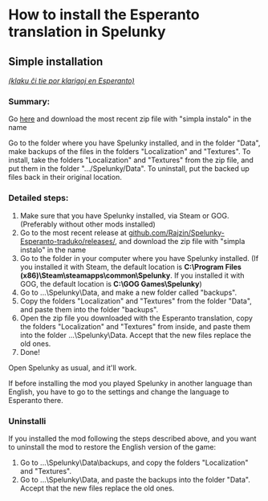 # How to install the Esperanto translation in Spelunky
## Simple installation

[*(klaku ĉi tie por klarigoj en Esperanto)*](../per-simpla-instalado.md)

### Summary:

Go [here](https://github.com/Rajzin/Spelunky-Esperanto-traduko/releases/) and download the most recent zip file with "simpla instalo" in the name

Go to the folder where you have Spelunky installed, and in the folder "Data", make backups of the files in the folders "Localization" and "Textures". To install, take the folders "Localization" and "Textures" from the zip file, and put them in the folder ".../Spelunky/Data". To uninstall, put the backed up files back in their original location.

### Detailed steps:

1. Make sure that you have Spelunky installed, via Steam or GOG. (Preferably without other mods installed)
2. Go to the most recent release at [github.com/Rajzin/Spelunky-Esperanto-traduko/releases/](https://github.com/Rajzin/Spelunky-Esperanto-traduko/releases/), and download the zip file with "simpla instalo" in the name
3. Go to the folder in your computer where you have Spelunky installed. (If you installed it with Steam, the default location is **C:\Program Files (x86)\Steam\steamapps\common\Spelunky**. If you installed it with GOG, the default location is **C:\GOG Games\Spelunky**)
4. Go to ...\Spelunky\Data\, and make a new folder called "backups".
5. Copy the folders "Localization" and "Textures" from the folder "Data", and paste them into the folder "backups".
6. Open the zip file you downloaded with the Esperanto translation, copy the folders "Localization" and "Textures" from inside, and paste them into the folder ...\Spelunky\Data\. Accept that the new files replace the old ones.
7. Done!

Open Spelunky as usual, and it'll work.

If before installing the mod you played Spelunky in another language than English, you have to go to the settings and change the language to Esperanto there.

### Uninstalli

If you installed the mod following the steps described above, and you want to uninstall the mod to restore the English version of the game:
1. Go to ...\Spelunky\Data\backups, and copy the folders "Localization" and "Textures".
2. Go to ...\Spelunky\Data, and paste the backups into the folder "Data". Accept that the new files replace the old ones.